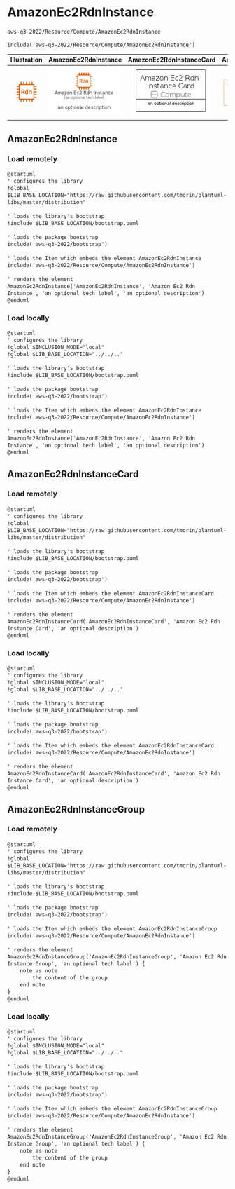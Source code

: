 # AmazonEc2RdnInstance


```text
aws-q3-2022/Resource/Compute/AmazonEc2RdnInstance
```

```text
include('aws-q3-2022/Resource/Compute/AmazonEc2RdnInstance')
```



| Illustration | AmazonEc2RdnInstance | AmazonEc2RdnInstanceCard | AmazonEc2RdnInstanceGroup |
| :---: | :---: | :---: | :---: |
| ![illustration for Illustration](../../../aws-q3-2022/Resource/Compute/AmazonEc2RdnInstance.png) | ![illustration for AmazonEc2RdnInstance](../../../aws-q3-2022/Resource/Compute/AmazonEc2RdnInstance.Local.png) | ![illustration for AmazonEc2RdnInstanceCard](../../../aws-q3-2022/Resource/Compute/AmazonEc2RdnInstanceCard.Local.png) | ![illustration for AmazonEc2RdnInstanceGroup](../../../aws-q3-2022/Resource/Compute/AmazonEc2RdnInstanceGroup.Local.png) |




## AmazonEc2RdnInstance

### Load remotely
```plantuml
@startuml
' configures the library
!global $LIB_BASE_LOCATION="https://raw.githubusercontent.com/tmorin/plantuml-libs/master/distribution"

' loads the library's bootstrap
!include $LIB_BASE_LOCATION/bootstrap.puml

' loads the package bootstrap
include('aws-q3-2022/bootstrap')

' loads the Item which embeds the element AmazonEc2RdnInstance
include('aws-q3-2022/Resource/Compute/AmazonEc2RdnInstance')

' renders the element
AmazonEc2RdnInstance('AmazonEc2RdnInstance', 'Amazon Ec2 Rdn Instance', 'an optional tech label', 'an optional description')
@enduml
```

### Load locally
```plantuml
@startuml
' configures the library
!global $INCLUSION_MODE="local"
!global $LIB_BASE_LOCATION="../../.."

' loads the library's bootstrap
!include $LIB_BASE_LOCATION/bootstrap.puml

' loads the package bootstrap
include('aws-q3-2022/bootstrap')

' loads the Item which embeds the element AmazonEc2RdnInstance
include('aws-q3-2022/Resource/Compute/AmazonEc2RdnInstance')

' renders the element
AmazonEc2RdnInstance('AmazonEc2RdnInstance', 'Amazon Ec2 Rdn Instance', 'an optional tech label', 'an optional description')
@enduml
```

## AmazonEc2RdnInstanceCard

### Load remotely
```plantuml
@startuml
' configures the library
!global $LIB_BASE_LOCATION="https://raw.githubusercontent.com/tmorin/plantuml-libs/master/distribution"

' loads the library's bootstrap
!include $LIB_BASE_LOCATION/bootstrap.puml

' loads the package bootstrap
include('aws-q3-2022/bootstrap')

' loads the Item which embeds the element AmazonEc2RdnInstanceCard
include('aws-q3-2022/Resource/Compute/AmazonEc2RdnInstance')

' renders the element
AmazonEc2RdnInstanceCard('AmazonEc2RdnInstanceCard', 'Amazon Ec2 Rdn Instance Card', 'an optional description')
@enduml
```

### Load locally
```plantuml
@startuml
' configures the library
!global $INCLUSION_MODE="local"
!global $LIB_BASE_LOCATION="../../.."

' loads the library's bootstrap
!include $LIB_BASE_LOCATION/bootstrap.puml

' loads the package bootstrap
include('aws-q3-2022/bootstrap')

' loads the Item which embeds the element AmazonEc2RdnInstanceCard
include('aws-q3-2022/Resource/Compute/AmazonEc2RdnInstance')

' renders the element
AmazonEc2RdnInstanceCard('AmazonEc2RdnInstanceCard', 'Amazon Ec2 Rdn Instance Card', 'an optional description')
@enduml
```

## AmazonEc2RdnInstanceGroup

### Load remotely
```plantuml
@startuml
' configures the library
!global $LIB_BASE_LOCATION="https://raw.githubusercontent.com/tmorin/plantuml-libs/master/distribution"

' loads the library's bootstrap
!include $LIB_BASE_LOCATION/bootstrap.puml

' loads the package bootstrap
include('aws-q3-2022/bootstrap')

' loads the Item which embeds the element AmazonEc2RdnInstanceGroup
include('aws-q3-2022/Resource/Compute/AmazonEc2RdnInstance')

' renders the element
AmazonEc2RdnInstanceGroup('AmazonEc2RdnInstanceGroup', 'Amazon Ec2 Rdn Instance Group', 'an optional tech label') {
    note as note
        the content of the group
    end note
}
@enduml
```

### Load locally
```plantuml
@startuml
' configures the library
!global $INCLUSION_MODE="local"
!global $LIB_BASE_LOCATION="../../.."

' loads the library's bootstrap
!include $LIB_BASE_LOCATION/bootstrap.puml

' loads the package bootstrap
include('aws-q3-2022/bootstrap')

' loads the Item which embeds the element AmazonEc2RdnInstanceGroup
include('aws-q3-2022/Resource/Compute/AmazonEc2RdnInstance')

' renders the element
AmazonEc2RdnInstanceGroup('AmazonEc2RdnInstanceGroup', 'Amazon Ec2 Rdn Instance Group', 'an optional tech label') {
    note as note
        the content of the group
    end note
}
@enduml
```

